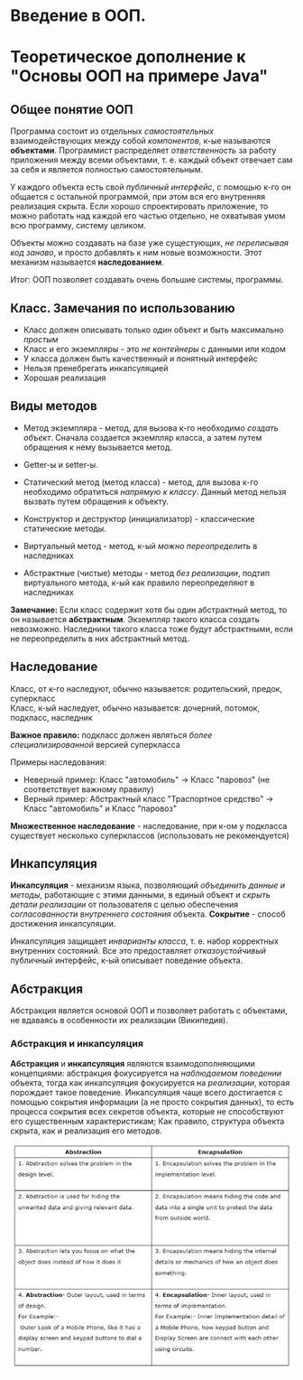 # Введение в ООП. 
# Теоретическое дополнение к "Основы ООП на примере Java"

## Общее понятие ООП

Программа состоит из отдельных *самостоятельных* взаимодействующих между собой *компонентов*, к-ые называются **объектами**. Программист распределяет *ответственность* за работу приложения между всеми объектами, т. е. каждый объект отвечает сам за себя и является полностью самостоятельным.

У каждого объекта есть свой *публичный интерфейс*, с помощью к-го он общается с остальной программой, при этом вся его внутренняя реализация скрыта. Если хорошо спроектировать приложение, то можно работать над каждой его частью отдельно, не охватывая умом всю программу, систему целиком.

Объекты можно создавать на базе уже сущестующих, *не переписывая код занаво*, и просто добавлять к ним новые возможности. Этот механизм называется **наследованием**.

Итог: ООП позволяет создавать очень большие системы, программы.


## Класс. Замечания по использованию

* Класс должен описывать только *один* объект и быть максимально *простым*
* Класс и его экземпляры - это *не контейнеры* с данными или кодом
* У класса должен быть качественный и понятный интерфейс
* Нельзя пренебрегать инкапсуляцией
* Хорошая реализация


## Виды методов

* Метод экземпляра - метод, для вызова к-го необходимо *создать объект*. Сначала создается экземпляр класса, а затем путем обращения к нему вызывается метод.
* Getter-ы и setter-ы.

* Статический метод (метод класса) - метод, для вызова к-го необходимо обратиться *напрямую к классу*. Данный метод нельзя вызвать путем обращения к объекту.
* Конструктор и деструктор (инициализатор) - классические статические методы.

* Виртуальный метод - метод, к-ый *можно переопределить* в наследниках 
* Абстрактные (чистые) методы - метод *без реализации*, подтип виртуального метода, к-ый как правило переопределяют в наследниках

**Замечание:** Если класс содержит хотя бы один абстрактный метод, то он называется **абстрактным**. Экземпляр такого класса создать невозможно. Наследники такого класса тоже будут абстрактными, если не переопределить в них абстрактный метод.


## Наследование

Класс, от к-го наследуют, обычно называется: родительский, предок, суперкласс<br>
Класс, к-ый наследует, обычно называется: дочерний, потомок, подкласс, наследник

**Важное правило:** подкласс должен являться *более специализированной* версией суперкласса

Примеры наследования:

* Неверный пример: Класс "автомобиль" -> Класс "паровоз" (не соответствует важному правилу)<br>
* Верный пример: Абстрактный класс "Траспортное средство" -> Класс "автомобиль" и Класс "паровоз" 

**Множественное наследование** - наследование, при к-ом у подкласса существует несколько суперклассов (использовать не рекомендуется)


## Инкапсуляция

**Инкапсуляция** - механизм языка, позволяющий *объединить данные и методы*, работающие с этими данными, в единый объект и *скрыть детали реализации* от пользователя с целью обеспечения *согласованности внутреннего состояния* объекта. **Сокрытие** - способ достижения инкапсуляции. 

Инкапсуляция защищает *инварианты класса*, т. е. набор корректных внутренних состояний. Все это предоставляет *отказоустойчивый* публичный интерфейс, к-ый описывает поведение объекта.


## Абстракция

Абстракция является основой ООП и позволяет работать с объектами, не вдаваясь в особенности их реализации (Википедия).


### Абстракция и инкапсуляция

**Абстракция** и **инкапсуляция** являются взаимодополняющими концепциями: абстракция фокусируется на *наблюдаемом поведении* объекта, тогда как инкапсуляция фокусируется на *реализации*, которая порождает такое поведение. Инкапсуляция чаще всего достигается с помощью сокрытия информации (а не просто сокрытия данных), то есть процесса сокрытия всех секретов объекта, которые не способствуют его существенным характеристикам; Как правило, структура объекта скрыта, как и реализация его методов.

![Абстракция и инкапсуляция. Сравнение](img/A&E.jpg "Абстракция и инкапсуляция. Сравнение")




